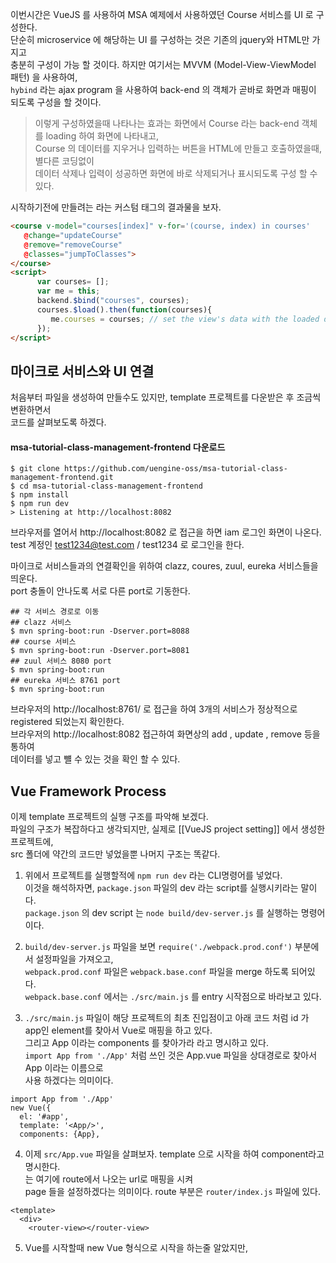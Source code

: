 이번시간은 VueJS 를 사용하여 MSA 예제에서 사용하였던 Course 서비스를 UI 로 구성한다.  
단순히 microservice 에 해당하는 UI 를 구성하는 것은 기존의 jquery와 HTML만 가지고  
충분히 구성이 가능 할 것이다. 하지만 여기서는 MVVM (Model-View-ViewModel 패턴) 을 사용하여,  
`hybind` 라는 ajax program 을 사용하여 back-end 의 객체가 곧바로 화면과 매핑이 되도록 구성을 할 것이다.  

> 이렇게 구성하였을때 나타나는 효과는 화면에서 Course 라는 back-end 객체를 loading 하여 화면에 나타내고,  
> Course 의 데이터를 지우거나 입력하는 버튼을 HTML에 만들고 호출하였을때, 별다른 코딩없이  
> 데이터 삭제나 입력이 성공하면 화면에 바로 삭제되거나 표시되도록 구성 할 수있다.  

시작하기전에 만들려는 <course> 라는 커스텀 태그의 결과물을 보자.  
```html
<course v-model="courses[index]" v-for='(course, index) in courses' 
   @change="updateCourse" 
   @remove="removeCourse" 
   @classes="jumpToClasses">
</course>
<script>
      var courses= [];
      var me = this;
      backend.$bind("courses", courses);
      courses.$load().then(function(courses){
         me.courses = courses; // set the view's data with the loaded data obtained from backend.
      });
</script>
```

마이크로 서비스와 UI 연결
------
처음부터 파일을 생성하여 만들수도 있지만, template 프로젝트를 다운받은 후 조금씩 변환하면서  
코드를 살펴보도록 하겠다.  

#### msa-tutorial-class-management-frontend 다운로드
```
$ git clone https://github.com/uengine-oss/msa-tutorial-class-management-frontend.git
$ cd msa-tutorial-class-management-frontend
$ npm install
$ npm run dev
> Listening at http://localhost:8082
```

브라우저를 열어서 http://localhost:8082 로 접근을 하면 iam 로그인 화면이 나온다.  
test 계정인 test1234@test.com / test1234 로 로그인을 한다.  

마이크로 서비스들과의 연결확인을 위하여 clazz, coures, zuul, eureka 서비스들을 띄운다.  
port 충돌이 안나도록 서로 다른 port로 기동한다.  
```
## 각 서비스 경로로 이동 
## clazz 서비스
$ mvn spring-boot:run -Dserver.port=8088 
## course 서비스
$ mvn spring-boot:run -Dserver.port=8081 
## zuul 서비스 8080 port
$ mvn spring-boot:run 
## eureka 서비스 8761 port
$ mvn spring-boot:run 
```

브라우저의 http://localhost:8761/ 로 접근을 하여 3개의 서비스가 정상적으로 registered 되었는지 확인한다.  
브라우저의 http://localhost:8082 접근하여 화면상의 add , update , remove 등을 통하여  
데이터를 넣고 뺼 수 있는 것을 확인 할 수 있다.  

Vue Framework Process
------
이제 template 프로젝트의 실행 구조를 파악해 보겠다.  
파일의 구조가 복잡하다고 생각되지만, 실제로 [[VueJS project setting]] 에서 생성한 프로젝트에,  
src 폴더에 약간의 코드만 넣었을뿐 나머지 구조는 똑같다.  

1. 위에서 프로젝트를 실행할적에 `npm run dev` 라는 CLI명령어를 넣었다.  
이것을 해석하자면, `package.json` 파일의 dev 라는 script를 실행시키라는 말이다.  
`package.json` 의 dev script 는 `node build/dev-server.js` 를 실행하는 명령어 이다.     

2. `build/dev-server.js` 파일을 보면 `require('./webpack.prod.conf')` 부분에서 설정파일을 가져오고,  
`webpack.prod.conf` 파일은 `webpack.base.conf` 파일을 merge 하도록 되어있다.  
`webpack.base.conf` 에서는 `./src/main.js` 를 entry 시작점으로 바라보고 있다.  

3. `./src/main.js` 파일이 해당 프로젝트의 최초 진입점이고 아래 코드 처럼
id 가 app인 element를 찾아서 Vue로 매핑을 하고 있다.  
그리고 App 이라는 components 를 찾아가라 라고 명시하고 있다.  
`import App from './App'` 처럼 쓰인 것은 App.vue 파일을 상대경로로 찾아서 App 이라는 이름으로  
사용 하겠다는 의미이다.  
```
import App from './App'
new Vue({
  el: '#app',
  template: '<App/>',
  components: {App},
```

4. 이제 `src/App.vue` 파일을 살펴보자.  template 으로 시작을 하여 component라고 명시한다.  
<router-view></router-view> 는 여기에 route에서 나오는 url로 매핑을 시켜  
page 들을 설정하겠다는 의미이다. route 부분은 `router/index.js` 파일에 있다.  
```
<template>
  <div>
    <router-view></router-view>
```

5. Vue를 시작할때 new Vue 형식으로 시작을 하는줄 알았지만, <script> 코드 안쪽에    
`export default` 라고 설정 부분이 있다.  


parent and child component 통신방법
------
Course and CourseManagement 상호통신 방법